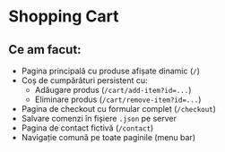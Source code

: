 # Shopping Cart

## Ce am facut:

- Pagina principală cu produse afișate dinamic (`/`)
- Coș de cumpărături persistent cu:
  - Adăugare produs (`/cart/add-item?id=...`)
  - Eliminare produs (`/cart/remove-item?id=...`)
- Pagina de checkout cu formular complet (`/checkout`)
- Salvare comenzi în fișiere `.json` pe server
- Pagina de contact fictivă (`/contact`)
- Navigație comună pe toate paginile (menu bar)

